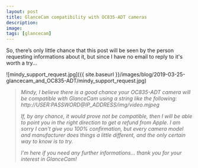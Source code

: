 ```yaml
---
layout: post
title: GlanceCam compatibility with OC835-ADT cameras
description:
image:
tags: [glancecam]
---
```

So, there’s only little chance that this post will be seen by the person requesting informations about it, but since I have no email to reply to it's worth a try...

![mindy_support_request.jpg]({{ site.baseurl }}/images/blog/2019-03-25-glancecam_and_OC835-ADT/mindy_support_request.jpg)

>*Mindy, I believe there is a good chance your OC835-ADT camera will be compatible with GlanceCam using a string like the following:*
>*http://USER:PASSWORD@IP_ADDRESS/img/video.mjpeg*
>
>*If, by any chance, it would prove not be compatible, then I will be able to point you in the right direction to get a refund from Apple.*
>*I am sorry I can't give you 100% confirmation, but every camera model and manufacturer does things a little different, and the only certain way to know is to try.*
>
>*I'm here if you need any further informations... thank you for your interest in GlanceCam!*